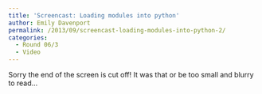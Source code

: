 ```yaml
---
title: 'Screencast: Loading modules into python'
author: Emily Davenport
permalink: /2013/09/screencast-loading-modules-into-python-2/
categories:
  - Round 06/3
  - Video
---
```

Sorry the end of the screen is cut off! It was that or be too small and blurry to read&#8230;
